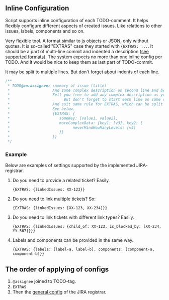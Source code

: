 ## Inline Configuration

Script supports inline configuration of each TODO-comment. It helps flexibly configure different aspects of created issues.
Like relations to other issues, labels, components and so on.

Very flexible tool. A format similar to js objects or JSON, only without quotes.
It is so-called "EXTRAS" case they started with `{EXTRAS: ...`. It should be a part of multi-line commit
and indented a description ([see supported formats](supported_patters_of_comments.md)).
The system expects no more than one inline config per TODO. And it would be nice to keep them as last part of TODO-commit.

It may be split to multiple lines. But don't forget about indents of each line.

```php
/**
 * TODO@an.assignee: summary of issue (title)
 *                   And some complex description on second line and below.
 *                   Fell you free to add any complex description as you wish.
 *                        But don't forget to start each line on same column as summary (title) or later.
 *                   And suit same rule for EXTRAS, which can be split to multiple lines with any spaces. 
 *                   See below.
 *                   {EXTRAS: {
 *                      someKey: [value1, value2],
 *                      moreComplexData: {key1: [v3], key2: {
 *                            neverMindHowManyLevels: [v4]
 *                      }}
 *                   }}        
 */
```

### Example

Below are examples of settings supported by the implemented JIRA-registrar.

1. Do you need to provide a related ticket? Easily.
   ```
   {EXTRAS: {linkedIssues: XX-123}}
   ```
2. Do you need to link multiple tickets? So:
   ```
   {EXTRAS: {linkedIssues: [XX-123, XX-234]}}
   ```
3. Do you need to link tickets with different link types? Easily.
   ```
   {EXTRAS: {linkedIssues: {child_of: XX-123, is_blocked_by: [XX-234, YY-567]}}}
   ```
4. Labels and components can be provided in the same way.
   ```
   {EXTRAS: {labels: [label-a, label-b], components: [component-a, component-b]}}
   ```

## The order of applying of configs
1. `@assignee` joined to TODO-tag.
2. `EXTRAS`
3. Then the [general config](config.md) of the JIRA registrar.
